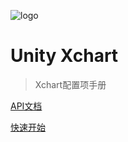 ![logo](https://docsify.js.org/_media/icon.svg)

# Unity Xchart

> Xchart配置项手册







[API文档](https://xchart.lozn.top)

[快速开始](#main)